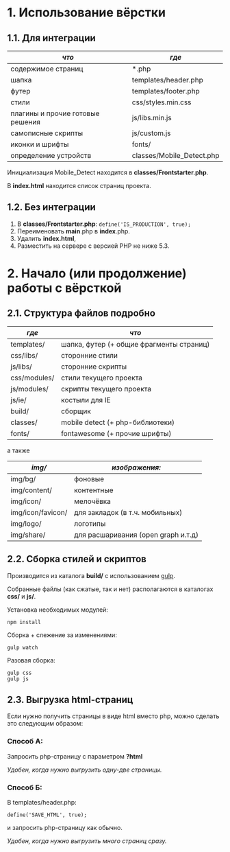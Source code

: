 # 1. Использование вёрстки




## 1.1. Для интеграции


*что* | *где*
--- | ---
содержимое страниц | *.php
шапка | templates/header.php
футер | templates/footer.php
стили | css/styles.min.css 
плагины и прочие готовые решения | js/libs.min.js 
самописные скрипты | js/custom.js
иконки и шрифты | fonts/
определение устройств | classes/Mobile_Detect.php

Инициализация Mobile_Detect находится в **classes/Frontstarter.php**.

В **index.html** находится список страниц проекта.





## 1.2. Без интеграции

1. В **classes/Frontstarter.php**: `define('IS_PRODUCTION', true);`
2. Переименовать **main**.php в **index**.php.
3. Удалить **index.html**, 
4. Разместить на сервере с версией PHP не ниже 5.3.




# 2. Начало (или продолжение) работы с вёрсткой




## 2.1. Структура файлов подробно


*где* | *что*
--- | ---
templates/         | шапка, футер (+ общие фрагменты страниц)
css/libs/          | сторонние стили 
js/libs/           | сторонние скрипты
css/modules/       | стили текущего проекта
js/modules/        | скрипты текущего проекта
js/ie/             | костыли для IE
build/             | сборщик
classes/           | mobile detect (+ php-библиотеки)
fonts/             | fontawesome (+ прочие шрифты)

а также

*img/* | *изображения:*
--- | ---
img/bg/            | фоновые
img/content/       | контентные
img/icon/          | мелочёвка
img/icon/favicon/  | для закладок (в т.ч. мобильных)
img/logo/          | логотипы
img/share/         | для расшаривания (open graph и.т.д)




## 2.2. Сборка стилей и скриптов

Производится из каталога **build/** c использованием [gulp](http://gulpjs.com/).

Собранные файлы (как сжатые, так и нет) располагаются в каталогах **css/** и **js/**.


Установка необходимых модулей:

```
npm install
```

Сборка + слежение за изменениями:

```
gulp watch
```

Разовая сборка:

```
gulp css
gulp js
```




## 2.3. Выгрузка html-страниц

Если нужно получить страницы в виде html вместо php, можно сделать это следующим образом:

### Способ А:
Запросить php-страницу с параметром **?html**

*Удобен, когда нужно выгрузить одну-две страницы.*

### Способ Б:
В templates/header.php:
```
define('SAVE_HTML', true);
```
и запросить php-страницу как обычно.

*Удобен, когда нужно выгрузить много страниц сразу.*


